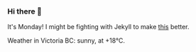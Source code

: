 ### Hi there :wave:

It's Monday! I might be fighting with Jekyll to make [this](https://swissclubtoronto.ca) better.

Weather in Victoria BC: sunny, at +18°C.
